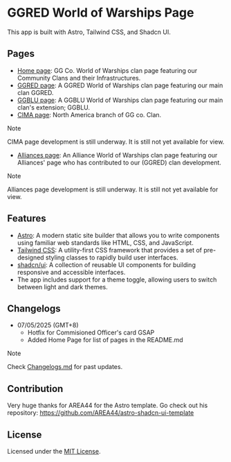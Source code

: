 # GGRED World of Warships Page

This app is built with Astro, Tailwind CSS, and Shadcn UI.

## Pages

- [Home page](https://ggred.vercel.app/): GG Co. World of Warships clan page featuring our Community Clans and their Infrastructures.
- [GGRED page](https://ggred.vercel.app/ggred): A GGRED World of Warships clan page featuring our main clan GGRED.
- [GGBLU page](https://ggred.vercel.app/ggblu): A GGBLU World of Warships clan page featuring our main clan's extension; GGBLU.
- [CIMA page](https://ggred.vercel.app/cima): North America branch of GG co. Clan.
> [!NOTE]
> CIMA page development is still underway. It is still not yet available for view.
- [Alliances page](https://ggred.vercel.app/alliances/): An Alliance World of Warships clan page featuring our Alliances' page who has contributed to our (GGRED) clan development.
> [!NOTE]
> Alliances page development is still underway. It is still not yet available for view.

## Features

- [Astro](https://astro.build): A modern static site builder that allows you to write components using familiar web standards like HTML, CSS, and JavaScript.
- [Tailwind CSS](https://tailwindcss.com): A utility-first CSS framework that provides a set of pre-designed styling classes to rapidly build user interfaces.
- [shadcn/ui](https://ui.shadcn.com): A collection of reusable UI components for building responsive and accessible interfaces.
- The app includes support for a theme toggle, allowing users to switch between light and dark themes.

## Changelogs

- 07/05/2025 (GMT+8)
    - Hotfix for Commisioned Officer's card GSAP
    - Added Home Page for list of pages in the README.md

> [!NOTE]
> Check [Changelogs.md](https://github.com/Synexcu/GGRED/blob/master/Changelogs.md) for past updates.

## Contribution

Very huge thanks for AREA44 for the Astro template. Go check out his repository: https://github.com/AREA44/astro-shadcn-ui-template

## License

Licensed under the [MIT License](LICENSE).
